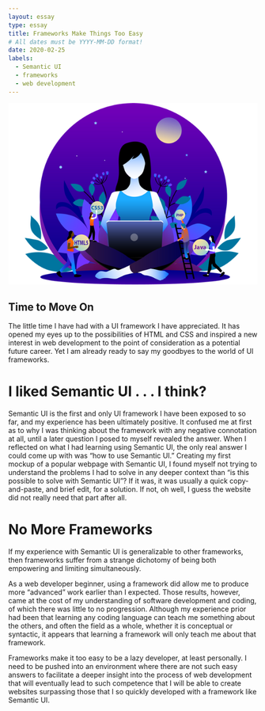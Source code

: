 ```yaml
---
layout: essay
type: essay
title: Frameworks Make Things Too Easy 
# All dates must be YYYY-MM-DD format!
date: 2020-02-25
labels:
  - Semantic UI
  - frameworks
  - web development
---
```


<img class="ui tiny center image" src="../images/web development.png">    

## Time to Move On

The little time I have had with a UI framework I have appreciated. It has opened my eyes up to the possibilities of HTML and CSS and inspired a new interest in web development to the point of consideration as a potential future career. Yet I am already ready to say my goodbyes to the world of UI frameworks.

# I liked Semantic UI . . . I think?

Semantic UI is the first and only UI framework I have been exposed to so far, and my experience has been ultimately positive. It confused me at first as to why I was thinking about the framework with any negative connotation at all, until a later question I posed to myself revealed the answer. When I reflected on what I had learning using Semantic UI, the only real answer I could come up with was “how to use Semantic UI.” Creating my first mockup of a popular webpage with Semantic UI, I found myself not trying to understand the problems I had to solve in any deeper context than “is this possible to solve with Semantic UI”? If it was, it was usually a quick copy-and-paste, and brief edit, for a solution. If not, oh well, I guess the website did not really need that part after all.

# No More Frameworks

If my experience with Semantic UI is generalizable to other frameworks, then frameworks suffer from a strange dichotomy of being both empowering and limiting simultaneously. 

As a web developer beginner, using a framework did allow me to produce more “advanced” work earlier than I expected. Those results, however, came at the cost of my understanding of software development and coding, of which there was little to no progression. Although my experience prior had been that learning any coding language can teach me something about the others, and often the field as a whole, whether it is conceptual or syntactic, it appears that learning a framework will only teach me about that framework. 

Frameworks make it too easy to be a lazy developer, at least personally. I need to be pushed into an environment where there are not such easy answers to facilitate a deeper insight into the process of web development that will eventually lead to such competence that I will be able to create websites surpassing those that I so quickly developed with a framework like Semantic UI. 




 

  

    


